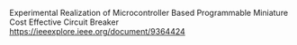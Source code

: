 Experimental Realization of Microcontroller Based Programmable Miniature Cost Effective Circuit Breaker
https://ieeexplore.ieee.org/document/9364424
